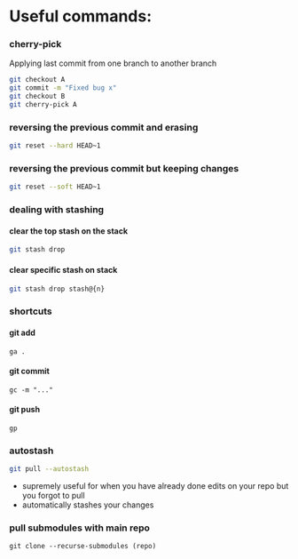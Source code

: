 # Useful commands:

### cherry-pick
Applying last commit from one branch to another branch
```bash
git checkout A
git commit -m "Fixed bug x"
git checkout B
git cherry-pick A
```

### reversing the previous commit and erasing
```bash
git reset --hard HEAD~1
```

### reversing the previous commit but keeping changes
```bash
git reset --soft HEAD~1
```

### dealing with stashing
#### clear the top stash on the stack
```bash
git stash drop
```
#### clear specific stash on stack
```bash
git stash drop stash@{n}
```

### shortcuts
#### git add
`ga .`
#### git commit
`gc -m "..."`
#### git push
`gp`

### autostash
```bash
git pull --autostash
```
- supremely useful for when you have already done edits on your repo but you forgot to pull
- automatically stashes your changes

### pull submodules with main repo
```
git clone --recurse-submodules (repo)
```

